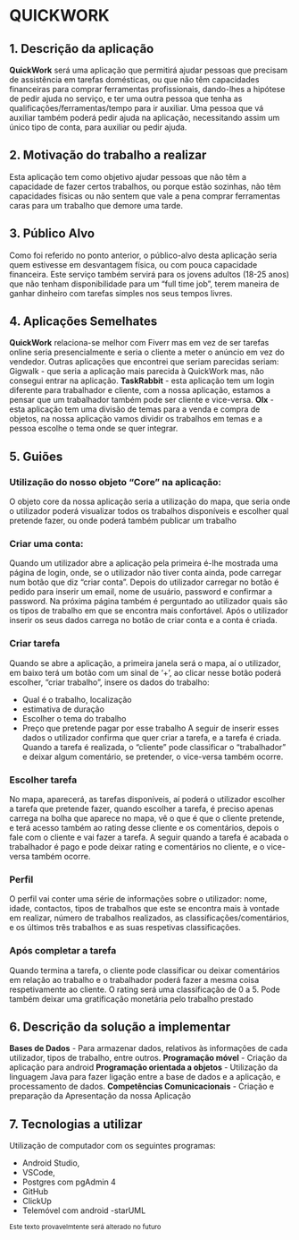 # QUICKWORK


## 1. Descrição da aplicação

**QuickWork** será uma aplicação que permitirá ajudar pessoas que precisam de
assistência em tarefas domésticas, ou que não têm capacidades financeiras para
comprar ferramentas profissionais, dando-lhes a hipótese de pedir ajuda no serviço, e
ter uma outra pessoa que tenha as qualificações/ferramentas/tempo para ir auxiliar.
Uma pessoa que vá auxiliar também poderá pedir ajuda na aplicação,
necessitando assim um único tipo de conta, para auxiliar ou pedir ajuda.

## 2. Motivação do trabalho a realizar

Esta aplicação tem como objetivo ajudar pessoas que não têm a capacidade de
fazer certos trabalhos, ou porque estão sozinhas, não têm capacidades físicas ou não
sentem que vale a pena comprar ferramentas caras para um trabalho que demore uma
tarde.


## 3. Público Alvo

Como foi referido no ponto anterior, o público-alvo desta aplicação seria quem
estivesse em desvantagem física, ou com pouca capacidade financeira. Este serviço
também servirá para os jovens adultos (18-25 anos) que não tenham disponibilidade
para um “full time job”, terem maneira de ganhar dinheiro com tarefas simples nos
seus tempos livres.

## 4. Aplicações Semelhates

**QuickWork** relaciona-se melhor com Fiverr mas em vez de ser tarefas online seria
presencialmente e seria o cliente a meter o anúncio em vez do vendedor. Outras
aplicações que encontrei que seriam parecidas seriam:
Gigwalk - que seria a aplicação mais parecida à QuickWork mas, não consegui entrar
na aplicação.
**TaskRabbit** - esta aplicação tem um login diferente para trabalhador e cliente, com a
nossa aplicação, estamos a pensar que um trabalhador também pode ser cliente e
vice-versa.
**Olx** - esta aplicação tem uma divisão de temas para a venda e compra de objetos, na
nossa aplicação vamos dividir os trabalhos em temas e a pessoa escolhe o tema onde
se quer integrar.

## 5. Guiões

### Utilização do nosso objeto “Core” na aplicação:

O objeto core da nossa aplicação seria a utilização do mapa, que seria onde o
utilizador poderá visualizar todos os trabalhos disponíveis e escolher qual pretende
fazer, ou onde poderá também publicar um trabalho

### Criar uma conta:

Quando um utilizador abre a aplicação pela primeira é-lhe mostrada uma
página de login, onde, se o utilizador não tiver conta ainda, pode carregar num botão
que diz “criar conta”.
Depois do utilizador carregar no botão é pedido para inserir um email, nome de
usuário, password e confirmar a password.
Na próxima página também é perguntado ao utilizador quais são os tipos de trabalho
em que se encontra mais confortável.
Após o utilizador inserir os seus dados carrega no botão de criar conta e a conta é
criada.

### Criar tarefa

Quando se abre a aplicação, a primeira janela será o mapa, aí o utilizador, em
baixo terá um botão com um sinal de ‘+’, ao clicar nesse botão poderá escolher, “criar
trabalho”, insere os dados do trabalho:
- Qual é o trabalho, localização
- estimativa de duração
- Escolher o tema do trabalho
- Preço que pretende pagar por esse trabalho
A seguir de inserir esses dados o utilizador confirma que quer criar a tarefa, e a tarefa
é criada.
Quando a tarefa é realizada, o “cliente” pode classificar o “trabalhador” e deixar algum
comentário, se pretender, o vice-versa também ocorre.

### Escolher tarefa

No mapa, aparecerá, as tarefas disponíveis, aí poderá o utilizador escolher a
tarefa que pretende fazer, quando escolher a tarefa, é preciso apenas carrega na bolha
que aparece no mapa, vê o que é que o cliente pretende, e terá acesso também ao
rating desse cliente e os comentários, depois o fale com o cliente e vai fazer a tarefa. A
seguir quando a tarefa é acabada o trabalhador é pago e pode deixar rating e
comentários no cliente, e o vice-versa também ocorre.

### Perfil 

O perfil vai conter uma série de informações sobre o utilizador: nome, idade,
contactos, tipos de trabalhos que este se encontra mais à vontade em realizar, número
de trabalhos realizados, as classificações/comentários, e os últimos três trabalhos e as
suas respetivas classificações. 


### Após completar a tarefa

Quando termina a tarefa, o cliente pode classificar ou deixar comentários em
relação ao trabalho e o trabalhador poderá fazer a mesma coisa respetivamente ao
cliente. O rating será uma classificação de 0 a 5. Pode também deixar uma gratificação
monetária pelo trabalho prestado

## 6. Descrição da solução a implementar

**Bases de Dados** -  Para armazenar dados, relativos às informações de cada utilizador,
tipos de trabalho, entre outros.
**Programação móvel** - Criação da aplicação para android
**Programação orientada a objetos** - Utilização da linguagem Java para fazer ligação
entre a base de dados e a aplicação, e processamento de dados.
**Competências Comunicacionais** - Criação e preparação da Apresentação da nossa
Aplicação

## 7. Tecnologias a utilizar

Utilização de computador com os seguintes programas:
- Android Studio,
- VSCode,
- Postgres com pgAdmin 4
- GitHub
- ClickUp
- Telemóvel com android 
-starUML


<sub> Este texto provavelmtente será alterado no futuro </sub>
